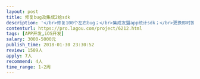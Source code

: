 ```yaml
---                
layout: post       
title: 修复bug及集成2给sdk           
description: '</br>修复100个左右bug；</br>集成友盟app统计sdk；</br>更换即时推送sdk到友盟（之前信鸽）。</br></br>时间7～10天，保证节前上线。</br>'     
contenturl: https://pro.lagou.com/project/6212.html      
tags: [APP开发,iOS开发]            
salary: 3000-5000元          
publish_time: 2018-01-30 23:30:52         
review: 1509人                   
apply: 7人                   
recommend: 4人                   
time_range: 1-2周              
---                 
```

